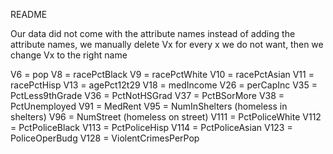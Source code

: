 README

Our data did not come with the attribute names
instead of adding the attribute names, we manually delete Vx for every
x we do not want, then we change Vx to the right name

V6 = pop
V8 = racePctBlack
V9 = racePctWhite
V10 = racePctAsian
V11 = racePctHisp
V13 = agePct12t29
V18 = medIncome
V26 = perCapInc
V35 = PctLess9thGrade
V36 = PctNotHSGrad
V37 = PctBSorMore
V38 = PctUnemployed
V91 = MedRent
V95 = NumInShelters (homeless in shelters)
V96 = NumStreet (homeless on street)
V111 = PctPoliceWhite
V112 = PctPoliceBlack
V113 = PctPoliceHisp
V114 = PctPoliceAsian
V123 = PoliceOperBudg
V128 = ViolentCrimesPerPop